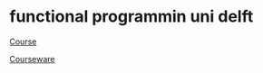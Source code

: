 functional programmin uni delft
===============================

[Course](https://www.edx.org/course/introduction-functional-programming-delftx-fp101x#.VLGSS4rF_xE)

[Courseware](https://courses.edx.org/courses/DelftX/FP101x/3T2014/courseware/79633017711e44c9878df4f337014766/)
